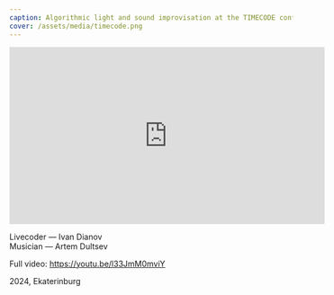 ```yaml
---
caption: Algorithmic light and sound improvisation at the TIMECODE conference in Yekaterinburg
cover: /assets/media/timecode.png
---
```


<iframe width="560" height="315" src="https://www.youtube.com/embed/pRDchZkIGVo?si=b33cnquOjTpJyU4b" title="YouTube video player" frameborder="0" allow="accelerometer; autoplay; clipboard-write; encrypted-media; gyroscope; picture-in-picture; web-share" referrerpolicy="strict-origin-when-cross-origin" allowfullscreen></iframe>

Livecoder — Ivan Dianov<br>
Musician — Artem Dultsev

Full video: https://youtu.be/l33JmM0mviY

2024, Ekaterinburg
